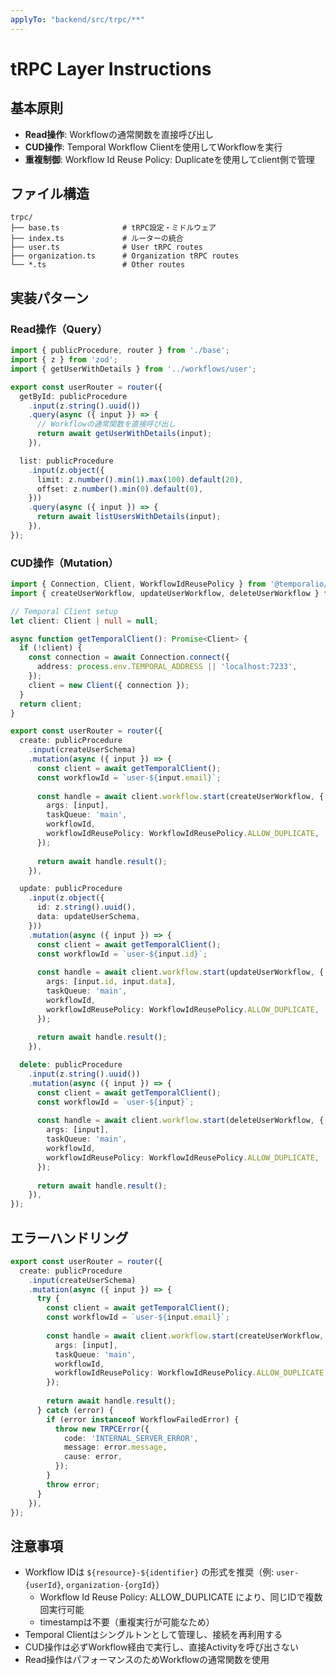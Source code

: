 ```yaml
---
applyTo: "backend/src/trpc/**"
---
```


# tRPC Layer Instructions

## 基本原則

- **Read操作**: Workflowの通常関数を直接呼び出し
- **CUD操作**: Temporal Workflow Clientを使用してWorkflowを実行
- **重複制御**: Workflow Id Reuse Policy: Duplicateを使用してclient側で管理

## ファイル構造

```
trpc/
├── base.ts              # tRPC設定・ミドルウェア
├── index.ts             # ルーターの統合
├── user.ts              # User tRPC routes
├── organization.ts      # Organization tRPC routes
└── *.ts                 # Other routes
```

## 実装パターン

### Read操作（Query）

```typescript
import { publicProcedure, router } from './base';
import { z } from 'zod';
import { getUserWithDetails } from '../workflows/user';

export const userRouter = router({
  getById: publicProcedure
    .input(z.string().uuid())
    .query(async ({ input }) => {
      // Workflowの通常関数を直接呼び出し
      return await getUserWithDetails(input);
    }),

  list: publicProcedure
    .input(z.object({
      limit: z.number().min(1).max(100).default(20),
      offset: z.number().min(0).default(0),
    }))
    .query(async ({ input }) => {
      return await listUsersWithDetails(input);
    }),
});
```

### CUD操作（Mutation）

```typescript
import { Connection, Client, WorkflowIdReusePolicy } from '@temporalio/client';
import { createUserWorkflow, updateUserWorkflow, deleteUserWorkflow } from '../workflows/user';

// Temporal Client setup
let client: Client | null = null;

async function getTemporalClient(): Promise<Client> {
  if (!client) {
    const connection = await Connection.connect({
      address: process.env.TEMPORAL_ADDRESS || 'localhost:7233',
    });
    client = new Client({ connection });
  }
  return client;
}

export const userRouter = router({
  create: publicProcedure
    .input(createUserSchema)
    .mutation(async ({ input }) => {
      const client = await getTemporalClient();
      const workflowId = `user-${input.email}`;
      
      const handle = await client.workflow.start(createUserWorkflow, {
        args: [input],
        taskQueue: 'main',
        workflowId,
        workflowIdReusePolicy: WorkflowIdReusePolicy.ALLOW_DUPLICATE,
      });
      
      return await handle.result();
    }),

  update: publicProcedure
    .input(z.object({
      id: z.string().uuid(),
      data: updateUserSchema,
    }))
    .mutation(async ({ input }) => {
      const client = await getTemporalClient();
      const workflowId = `user-${input.id}`;
      
      const handle = await client.workflow.start(updateUserWorkflow, {
        args: [input.id, input.data],
        taskQueue: 'main',
        workflowId,
        workflowIdReusePolicy: WorkflowIdReusePolicy.ALLOW_DUPLICATE,
      });
      
      return await handle.result();
    }),

  delete: publicProcedure
    .input(z.string().uuid())
    .mutation(async ({ input }) => {
      const client = await getTemporalClient();
      const workflowId = `user-${input}`;
      
      const handle = await client.workflow.start(deleteUserWorkflow, {
        args: [input],
        taskQueue: 'main',
        workflowId,
        workflowIdReusePolicy: WorkflowIdReusePolicy.ALLOW_DUPLICATE,
      });
      
      return await handle.result();
    }),
});
```

## エラーハンドリング

```typescript
export const userRouter = router({
  create: publicProcedure
    .input(createUserSchema)
    .mutation(async ({ input }) => {
      try {
        const client = await getTemporalClient();
        const workflowId = `user-${input.email}`;
        
        const handle = await client.workflow.start(createUserWorkflow, {
          args: [input],
          taskQueue: 'main',
          workflowId,
          workflowIdReusePolicy: WorkflowIdReusePolicy.ALLOW_DUPLICATE,
        });
        
        return await handle.result();
      } catch (error) {
        if (error instanceof WorkflowFailedError) {
          throw new TRPCError({
            code: 'INTERNAL_SERVER_ERROR',
            message: error.message,
            cause: error,
          });
        }
        throw error;
      }
    }),
});
```

## 注意事項

- Workflow IDは `${resource}-${identifier}` の形式を推奨（例: `user-{userId}`, `organization-{orgId}`）
  - Workflow Id Reuse Policy: ALLOW_DUPLICATE により、同じIDで複数回実行可能
  - timestampは不要（重複実行が可能なため）
- Temporal Clientはシングルトンとして管理し、接続を再利用する
- CUD操作は必ずWorkflow経由で実行し、直接Activityを呼び出さない
- Read操作はパフォーマンスのためWorkflowの通常関数を使用